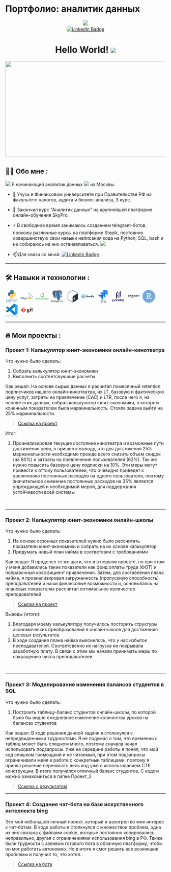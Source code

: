 # Портфолио: аналитик данных

<div id="header" align="center">
  <img src="https://media.giphy.com/media/M9gbBd9nbDrOTu1Mqx/giphy.gif" width="100"/>
</div>

<div id="badges" align="center">
  <a href="http://t.me/Zzz_lat119">
    <img src="https://img.shields.io/badge/Telegram-blue?logo=telegram&logoColor=white&style=plastic" alt="LinkedIn Badge"/>
  </a>
</div>

<h1 align="center">
  Hello World!
  <img src="https://media.giphy.com/media/hvRJCLFzcasrR4ia7z/giphy.gif" width="30px"/>
</h1>

<div align="center">
  <img src="https://media.giphy.com/media/dWesBcTLavkZuG35MI/giphy.gif" width="600" height="300"/>
</div>

## :man_technologist: Обо мне :

<img src="https://emojis.slackmojis.com/emojis/images/1531849430/4246/blob-sunglasses.gif?1531849430" width="30"/> Я начинающий аналитик данных <img src="https://media.giphy.com/media/WUlplcMpOCEmTGBtBW/giphy.gif" width="30"> из Москвы.

- :telescope: Учусь в Финансовом университете при Правительстве РФ на факультете налогов, аудита и бизнес-анализа, 3 курс.

- :seedling: Закончил курс "Аналитик данных" на крупнейшей платформе онлайн-обучения SkyPro.

- :zap: В свободное время занимаюсь созданием telegram-ботов, прохожу различные курсы на платформе Stepik, постоянно совершенствую свои навыки написания кода на Python, SQL, bash и не собираюсь на них останавливаться. <img src="https://emojis.slackmojis.com/emojis/images/1531849430/4246/blob-sunglasses.gif?1531849430" width="30"/>

- :mailbox:Для связи со мной: [![Linkedin Badge](https://img.shields.io/badge/Telegram-blue?logo=telegram&logoColor=white&style=plastic)](http://t.me/Zzz_lat119)
  
---

## :hammer_and_wrench: Навыки и технологии :

<div>
  <img src="https://github.com/devicons/devicon/blob/master/icons/python/python-original-wordmark.svg" title="python" alt="python" width="40" height="40"/>&nbsp;
  <img src="https://github.com/devicons/devicon/blob/master/icons/mysql/mysql-original-wordmark.svg" title="MySQL"  alt="MySQL" width="40" height="40"/>&nbsp;
  <img src="https://github.com/devicons/devicon/blob/master/icons/anaconda/anaconda-original-wordmark.svg" title="anaconda" alt="anaconda" width="40" height="40"/>&nbsp;
  <img src="https://github.com/devicons/devicon/blob/master/icons/postgresql/postgresql-original-wordmark.svg" title="postgresql" alt="postgresql" width="40" height="40"/>&nbsp;
  <img src="https://github.com/devicons/devicon/blob/master/icons/bash/bash-original.svg" title="bash" alt="bash" width="40" height="40"/>&nbsp;
  <img src="https://github.com/devicons/devicon/blob/master/icons/numpy/numpy-original-wordmark.svg" title="numpy" alt="numpy" width="40" height="40"/>&nbsp;
  <img src="https://github.com/devicons/devicon/blob/master/icons/jira/jira-original-wordmark.svg" title="jira" alt="jira " width="40" height="40"/>&nbsp;
  <img src="https://github.com/devicons/devicon/blob/master/icons/pandas/pandas-original-wordmark.svg" title="pandas" alt="pandas" width="40" height="40"/>&nbsp;
  <img src="https://github.com/devicons/devicon/blob/master/icons/pycharm/pycharm-original-wordmark.svg" title="pycharm" alt="pycharm" width="40" height="40"/>&nbsp;
  <img src="https://github.com/devicons/devicon/blob/master/icons/rstudio/rstudio-original.svg" title="rstudio"  alt="rstudio" width="40" height="40"/>&nbsp;
  <img src="https://github.com/devicons/devicon/blob/master/icons/vscode/vscode-original-wordmark.svg" title="vscode" alt="vscode" width="40" height="40"/>&nbsp;
  <img src="https://github.com/devicons/devicon/blob/master/icons/git/git-original-wordmark.svg" title="Git" **alt="Git" width="40" height="40"/>
</div>

---

## :fire: Мои проекты :

### Проект 1: Калькулятор юнит-экономики онлайн-кинотеатра</p>
<p>Что нужно было сделать:<p>
<ol>
  <li>Собрать калькулятор юнит-экономики</li>
  <li>Выполнить соответсвующие расчеты</li>
</ol>

<p>Как решал: На основе сырых данных я расчитал помесячный retention подписчиков нашего онлайн-кинотеатра, их LT, базовую и фактическую цену услуг, затраты на привлечение (CAC) и LTR, после чего я, на основе этих данных, собрал калькулятор юнит-экономики, в котором конечным показателем была маржинальность. Стояла задача выйти на 25% маржинальности. <p>


> <a href="https://docs.google.com/spreadsheets/d/1ih2EgEuBhy95MWk-M-MaoU7hBYnHtJZdtSbs1Ax49YU/edit?usp=sharing">Ссылка на проект</a>

<p>Итог:<p>
<ol>
  <li>Проанализировав текущее состояние кинотеатра и возможные пути достижения цели, я пришел к выводу, что для достижения 25% маржинальности необходимо прежде всего снизить объем скидок (на 80%) и затраты на превлечение пользователей (62%). Так же нужно повысить базовую цену подписки на 10%. Эти меры могут привести к оттоку пользователей, что очевидно приведет к увеличению постоянных расходов на одного пользователя, поэтому значительное снижение постоянных расходов на 35% является упреждающей  и необходимой мерой, для поддержания устойчивости всей системы</li>
</ol>
<br> 

---

### Проект 2: Калькулятор юнит-экономики онлайн-школы</p>
<p>Что нужно было сделать:<p>
<ol>
  <li>На основе сезонных показателей нужно было рассчитать показатели юнит-экономики и собрать на их основе калькулятор</li>
  <li>Придумать новый план найма в соответсвии с требованиями</li>
</ol>

<p>Как решал: Я проделел те же шаги, что и в первом проекте, но при этом у меня добавились такие показатели как фонд оплаты труда (ФОТ) и поправочный коэффициент привлечения. Затем, для составления плана найма, я проанализировал загруженность (пропускную способность) преподавателей и наши финансовые возможности и, основываясь на плановых показателях рассчитал оптимальное количество преподавателей <p>

> <a href="https://docs.google.com/spreadsheets/d/1BP84Z2ZjAcB0jEYc_eYstqSZuBlVPRmRTGzAKqFoL5g/edit?usp=sharing">Ссылка на проект</a>
 
<p>Выводы (итоги):<p>
<ol>
  <li>Благодаря моему калькулятору получилось посторить структуры экономических преобразований в онлайн-школе для достижения целевых результатов</li>
  <li>В ходе создания плана найма выяснилось, что у нас избыток преподавателей. Соответсвенно их нагрузка не покрывала заработную плату. В связи с этим мы начали принимать меры по сокращению числа преподавателей</li>
</ol>
<br> 

---

### Проект 3: Моделирование изменения балансов студентов в SQL</p> 
<p>Что нужно было сделать:<p>
<ol>
  <li>Построить таблицу-баланс студентов онлайн-школы, по которой было бы видно ежедневное изменение количества уроков на балансах студентов</li>
</ol>

<p>Как решал: В ходе решения данной задачи я столкнулся с непредвиденными трудностями. Я не подумал о том, что временных таблиц может быть слишком много, поэтому сначала начал использовать подзапросы. Уже на середине работы я понял, что мой код слишком громоздкий и не читаемый, при этом подзапросы ограничивали меня в работе с конкретныи таблицами, поэтому я принял решение переписать весь код уже с использованием CTE конструкции. В итоге получился отличный баланс студентов. С кодом можно ознакомиться в папке Проект_3<p>

> <a href="https://docs.google.com/spreadsheets/d/1XcotmsDCAZi8K8s7h01TeozmHiZg0YiOeCQjB8Lk2Vw/edit?usp=sharing">Ссылка с результатом</a>

 ---
 
### Проект 4: Создание чат-бота на базе искуственного интеллекта bing</p> 
<p>Это мой небольшой личный проект, который и разогрел во мне интерес к чат-ботам. В ходе работы я столкнулся с множествои проблем, одна из них связана с файлами cookie, которые постоянно копировались неправильно, другая с ограничениями использования bing в РФ. Также были трудности с заливом готового бота в облачную платформу, чтобы он мог работать автономно. Но в итоге я смог решить все возникшие проблемы и получил то, что хотел.<p>

> <a href="https://t.me/Semyon_Ruy_GPT">Ссылка на бота</a>

